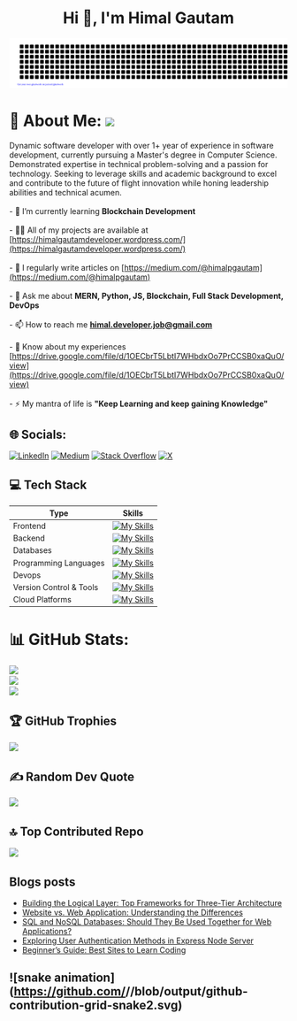 <h1 align="center">Hi 👋, I'm Himal Gautam</h1>

<p align="center">
  <img src="gitartwork.svg">
</p>

# 💫 About Me: [![](https://visitcount.itsvg.in/api?id=Himal-Gautam&icon=0&color=0)](https://visitcount.itsvg.in)
Dynamic software developer with over 1+ year of experience in software development, currently pursuing a Master's degree in Computer Science. Demonstrated expertise in technical problem-solving and a passion for technology. Seeking to leverage skills and academic background to excel and contribute to the future of flight innovation while honing leadership abilities and technical acumen.<br><br>- 🌱 I’m currently learning **Blockchain Development**<br><br>- 👨‍💻 All of my projects are available at [https://himalgautamdeveloper.wordpress.com/](https://himalgautamdeveloper.wordpress.com/)<br><br>- 📝 I regularly write articles on [https://medium.com/@himalpgautam](https://medium.com/@himalpgautam)<br><br>- 💬 Ask me about **MERN, Python, JS, Blockchain, Full Stack Development, DevOps**<br><br>- 📫 How to reach me **himal.developer.job@gmail.com**<br><br>- 📄 Know about my experiences [https://drive.google.com/file/d/1OECbrT5LbtI7WHbdxOo7PrCCSB0xaQuO/view](https://drive.google.com/file/d/1OECbrT5LbtI7WHbdxOo7PrCCSB0xaQuO/view)<br><br>- ⚡ My mantra of life is **"Keep Learning and keep gaining Knowledge"**<br>

## 🌐 Socials:

[![LinkedIn](https://img.shields.io/badge/LinkedIn-%230077B5.svg?logo=linkedin&logoColor=white)](https://linkedin.com/in/himal-gautam) [![Medium](https://img.shields.io/badge/Medium-12100E?logo=medium&logoColor=white)](https://medium.com/@@himalpgautam) [![Stack Overflow](https://img.shields.io/badge/-Stackoverflow-FE7A16?logo=stack-overflow&logoColor=white)](https://stackoverflow.com/users/15796687) [![X](https://img.shields.io/badge/X-black.svg?logo=X&logoColor=white)](https://x.com/_himal_gautam) 

## 💻 Tech Stack

| Type                     | Skills                                                                                                              |
|--------------------------|---------------------------------------------------------------------------------------------------------------------|
| Frontend                 | [![My Skills](https://skillicons.dev/icons?i=html,css,javascript,angular,react,tailwindcss,redux,sass,bootstrap,materialui,nextjs)](https://skillicons.dev) |
| Backend                  | [![My Skills](https://skillicons.dev/icons?i=express,flask,spring,nodejs,django)](https://skillicons.dev)         |
| Databases                | [![My Skills](https://skillicons.dev/icons?i=mongodb,mysql,postgresql,redis,firebase)](https://skillicons.dev)   |
| Programming Languages    | [![My Skills](https://skillicons.dev/icons?i=c,cpp,go,java,javascript,php,python,rust,typescript)](https://skillicons.dev) |
| Devops                   | [![My Skills](https://skillicons.dev/icons?i=docker,jenkins,kubernetes,jest)](https://skillicons.dev)            |
| Version Control & Tools  | [![My Skills](https://skillicons.dev/icons?i=git,vite,npm,vscode,figma,github,heroku,bash,powershell,postman)](https://skillicons.dev) |
| Cloud Platforms          | [![My Skills](https://skillicons.dev/icons?i=aws,azure,gcp)](https://skillicons.dev)                            |



# 📊 GitHub Stats:
![](https://github-readme-stats.vercel.app/api?username=Himal-Gautam&theme=dark&hide_border=true&include_all_commits=true&count_private=true)<br/>
![](https://github-readme-streak-stats.herokuapp.com/?user=Himal-Gautam&theme=dark&hide_border=true)<br/>
![](https://github-readme-stats.vercel.app/api/top-langs/?username=Himal-Gautam&theme=dark&hide_border=true&include_all_commits=true&count_private=true&layout=compact)

## 🏆 GitHub Trophies
![](https://github-profile-trophy.vercel.app/?username=Himal-Gautam&theme=radical&no-frame=true&no-bg=false&margin-w=4)

## ✍️ Random Dev Quote
![](https://quotes-github-readme.vercel.app/api?type=horizontal&theme=radical)

## 🔝 Top Contributed Repo
![](https://github-contributor-stats.vercel.app/api?username=Himal-Gautam&limit=5&theme=apprentice&combine_all_yearly_contributions=true)

## Blogs posts
<!-- BLOG-POST-LIST:START -->
- [Building the Logical Layer: Top Frameworks for Three-Tier Architecture](https://medium.com/@himalpgautam/building-the-logical-layer-top-frameworks-for-three-tier-architecture-8c8114193fdc?source=rss-937ce6f643f9------2)
- [Website vs. Web Application: Understanding the Differences](https://medium.com/@himalpgautam/website-vs-web-application-understanding-the-differences-55411f022e64?source=rss-937ce6f643f9------2)
- [SQL and NoSQL Databases: Should They Be Used Together for Web Applications?](https://medium.com/@himalpgautam/sql-and-nosql-databases-should-they-be-used-together-for-web-applications-19b0bd56cbd3?source=rss-937ce6f643f9------2)
- [Exploring User Authentication Methods in Express Node Server](https://medium.com/@himalpgautam/exploring-user-authentication-methods-in-express-node-server-e7704775ef4e?source=rss-937ce6f643f9------2)
- [Beginner’s Guide: Best Sites to Learn Coding](https://medium.com/@himalpgautam/beginners-guide-best-sites-to-learn-coding-2da367df6f1f?source=rss-937ce6f643f9------2)
<!-- BLOG-POST-LIST:END -->

![snake animation](https://github.com/<seu user name>/<seu user name>/blob/output/github-contribution-grid-snake2.svg)
---
<!-- Proudly created with GPRM ( https://gprm.itsvg.in ) -->
